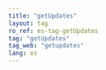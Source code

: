 ```yaml
---
title: "getUpdates"
layout: tag
ro_ref: es-tag-getUpdates
tag: "getUpdates"
tag_web: "getupdates"
lang: es
---
```

